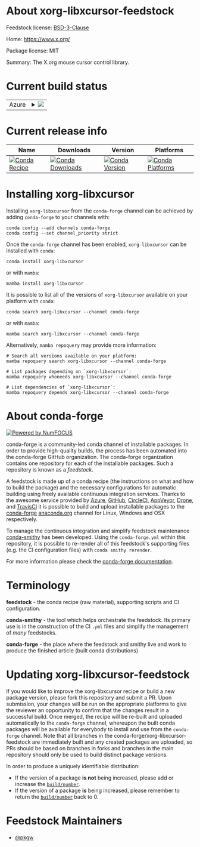 About xorg-libxcursor-feedstock
===============================

Feedstock license: [BSD-3-Clause](https://github.com/conda-forge/xorg-libxcursor-feedstock/blob/main/LICENSE.txt)

Home: https://www.x.org/

Package license: MIT

Summary: The X.org mouse cursor control library.

Current build status
====================


<table>
    
  <tr>
    <td>Azure</td>
    <td>
      <details>
        <summary>
          <a href="https://dev.azure.com/conda-forge/feedstock-builds/_build/latest?definitionId=2185&branchName=main">
            <img src="https://dev.azure.com/conda-forge/feedstock-builds/_apis/build/status/xorg-libxcursor-feedstock?branchName=main">
          </a>
        </summary>
        <table>
          <thead><tr><th>Variant</th><th>Status</th></tr></thead>
          <tbody><tr>
              <td>linux_64</td>
              <td>
                <a href="https://dev.azure.com/conda-forge/feedstock-builds/_build/latest?definitionId=2185&branchName=main">
                  <img src="https://dev.azure.com/conda-forge/feedstock-builds/_apis/build/status/xorg-libxcursor-feedstock?branchName=main&jobName=linux&configuration=linux%20linux_64_" alt="variant">
                </a>
              </td>
            </tr><tr>
              <td>linux_aarch64</td>
              <td>
                <a href="https://dev.azure.com/conda-forge/feedstock-builds/_build/latest?definitionId=2185&branchName=main">
                  <img src="https://dev.azure.com/conda-forge/feedstock-builds/_apis/build/status/xorg-libxcursor-feedstock?branchName=main&jobName=linux&configuration=linux%20linux_aarch64_" alt="variant">
                </a>
              </td>
            </tr><tr>
              <td>linux_ppc64le</td>
              <td>
                <a href="https://dev.azure.com/conda-forge/feedstock-builds/_build/latest?definitionId=2185&branchName=main">
                  <img src="https://dev.azure.com/conda-forge/feedstock-builds/_apis/build/status/xorg-libxcursor-feedstock?branchName=main&jobName=linux&configuration=linux%20linux_ppc64le_" alt="variant">
                </a>
              </td>
            </tr><tr>
              <td>osx_64</td>
              <td>
                <a href="https://dev.azure.com/conda-forge/feedstock-builds/_build/latest?definitionId=2185&branchName=main">
                  <img src="https://dev.azure.com/conda-forge/feedstock-builds/_apis/build/status/xorg-libxcursor-feedstock?branchName=main&jobName=osx&configuration=osx%20osx_64_" alt="variant">
                </a>
              </td>
            </tr><tr>
              <td>osx_arm64</td>
              <td>
                <a href="https://dev.azure.com/conda-forge/feedstock-builds/_build/latest?definitionId=2185&branchName=main">
                  <img src="https://dev.azure.com/conda-forge/feedstock-builds/_apis/build/status/xorg-libxcursor-feedstock?branchName=main&jobName=osx&configuration=osx%20osx_arm64_" alt="variant">
                </a>
              </td>
            </tr><tr>
              <td>win_64</td>
              <td>
                <a href="https://dev.azure.com/conda-forge/feedstock-builds/_build/latest?definitionId=2185&branchName=main">
                  <img src="https://dev.azure.com/conda-forge/feedstock-builds/_apis/build/status/xorg-libxcursor-feedstock?branchName=main&jobName=win&configuration=win%20win_64_" alt="variant">
                </a>
              </td>
            </tr>
          </tbody>
        </table>
      </details>
    </td>
  </tr>
</table>

Current release info
====================

| Name | Downloads | Version | Platforms |
| --- | --- | --- | --- |
| [![Conda Recipe](https://img.shields.io/badge/recipe-xorg--libxcursor-green.svg)](https://anaconda.org/conda-forge/xorg-libxcursor) | [![Conda Downloads](https://img.shields.io/conda/dn/conda-forge/xorg-libxcursor.svg)](https://anaconda.org/conda-forge/xorg-libxcursor) | [![Conda Version](https://img.shields.io/conda/vn/conda-forge/xorg-libxcursor.svg)](https://anaconda.org/conda-forge/xorg-libxcursor) | [![Conda Platforms](https://img.shields.io/conda/pn/conda-forge/xorg-libxcursor.svg)](https://anaconda.org/conda-forge/xorg-libxcursor) |

Installing xorg-libxcursor
==========================

Installing `xorg-libxcursor` from the `conda-forge` channel can be achieved by adding `conda-forge` to your channels with:

```
conda config --add channels conda-forge
conda config --set channel_priority strict
```

Once the `conda-forge` channel has been enabled, `xorg-libxcursor` can be installed with `conda`:

```
conda install xorg-libxcursor
```

or with `mamba`:

```
mamba install xorg-libxcursor
```

It is possible to list all of the versions of `xorg-libxcursor` available on your platform with `conda`:

```
conda search xorg-libxcursor --channel conda-forge
```

or with `mamba`:

```
mamba search xorg-libxcursor --channel conda-forge
```

Alternatively, `mamba repoquery` may provide more information:

```
# Search all versions available on your platform:
mamba repoquery search xorg-libxcursor --channel conda-forge

# List packages depending on `xorg-libxcursor`:
mamba repoquery whoneeds xorg-libxcursor --channel conda-forge

# List dependencies of `xorg-libxcursor`:
mamba repoquery depends xorg-libxcursor --channel conda-forge
```


About conda-forge
=================

[![Powered by
NumFOCUS](https://img.shields.io/badge/powered%20by-NumFOCUS-orange.svg?style=flat&colorA=E1523D&colorB=007D8A)](https://numfocus.org)

conda-forge is a community-led conda channel of installable packages.
In order to provide high-quality builds, the process has been automated into the
conda-forge GitHub organization. The conda-forge organization contains one repository
for each of the installable packages. Such a repository is known as a *feedstock*.

A feedstock is made up of a conda recipe (the instructions on what and how to build
the package) and the necessary configurations for automatic building using freely
available continuous integration services. Thanks to the awesome service provided by
[Azure](https://azure.microsoft.com/en-us/services/devops/), [GitHub](https://github.com/),
[CircleCI](https://circleci.com/), [AppVeyor](https://www.appveyor.com/),
[Drone](https://cloud.drone.io/welcome), and [TravisCI](https://travis-ci.com/)
it is possible to build and upload installable packages to the
[conda-forge](https://anaconda.org/conda-forge) [anaconda.org](https://anaconda.org/)
channel for Linux, Windows and OSX respectively.

To manage the continuous integration and simplify feedstock maintenance
[conda-smithy](https://github.com/conda-forge/conda-smithy) has been developed.
Using the ``conda-forge.yml`` within this repository, it is possible to re-render all of
this feedstock's supporting files (e.g. the CI configuration files) with ``conda smithy rerender``.

For more information please check the [conda-forge documentation](https://conda-forge.org/docs/).

Terminology
===========

**feedstock** - the conda recipe (raw material), supporting scripts and CI configuration.

**conda-smithy** - the tool which helps orchestrate the feedstock.
                   Its primary use is in the construction of the CI ``.yml`` files
                   and simplify the management of *many* feedstocks.

**conda-forge** - the place where the feedstock and smithy live and work to
                  produce the finished article (built conda distributions)


Updating xorg-libxcursor-feedstock
==================================

If you would like to improve the xorg-libxcursor recipe or build a new
package version, please fork this repository and submit a PR. Upon submission,
your changes will be run on the appropriate platforms to give the reviewer an
opportunity to confirm that the changes result in a successful build. Once
merged, the recipe will be re-built and uploaded automatically to the
`conda-forge` channel, whereupon the built conda packages will be available for
everybody to install and use from the `conda-forge` channel.
Note that all branches in the conda-forge/xorg-libxcursor-feedstock are
immediately built and any created packages are uploaded, so PRs should be based
on branches in forks and branches in the main repository should only be used to
build distinct package versions.

In order to produce a uniquely identifiable distribution:
 * If the version of a package **is not** being increased, please add or increase
   the [``build/number``](https://docs.conda.io/projects/conda-build/en/latest/resources/define-metadata.html#build-number-and-string).
 * If the version of a package **is** being increased, please remember to return
   the [``build/number``](https://docs.conda.io/projects/conda-build/en/latest/resources/define-metadata.html#build-number-and-string)
   back to 0.

Feedstock Maintainers
=====================

* [@pkgw](https://github.com/pkgw/)

